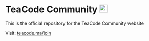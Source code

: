 # TeaCode Community <a href="https://teacode.ma" target="_blank"><img src="https://teacode.ma/assets/img/teacode/teacode_circle.ico" width="25"></a>

This is the official repository for the TeaCode Community website

Visit: [teacode.ma/join](https://teacode.ma/join)

